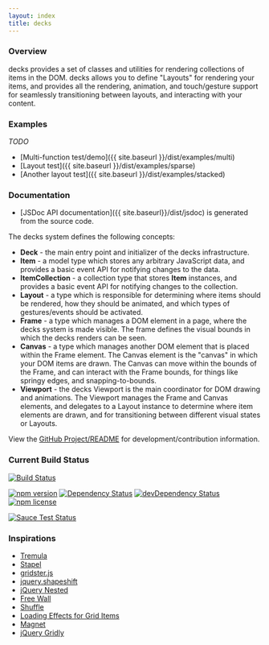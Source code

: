 ```yaml
---
layout: index
title: decks
---
```


### Overview

decks provides a set of classes and utilities for rendering collections of items
in the DOM.  decks allows you to define "Layouts" for rendering your items,
and provides all the rendering, animation, and touch/gesture support for seamlessly
transitioning between layouts, and interacting with your content.

### Examples

*TODO*

- [Multi-function test/demo]({{ site.baseurl }}/dist/examples/multi)
- [Layout test]({{ site.baseurl }}/dist/examples/sparse)
- [Another layout test]({{ site.baseurl }}/dist/examples/stacked)

### Documentation

- [JSDoc API documentation]({{ site.baseurl}}/dist/jsdoc) is generated from the source code.

The decks system defines the following concepts:

- **Deck** - the main entry point and initializer of the decks infrastructure.
- **Item** - a model type which stores any arbitrary JavaScript data, and provides
a basic event API for notifying changes to the data.
- **ItemCollection** - a collection type that stores **Item** instances, and provides
a basic event API for notifying changes to the collection.
- **Layout** - a type which is responsible for determining where items should be rendered,
how they should be animated, and which types of gestures/events should be activated.
- **Frame** - a type which manages a DOM element in a page, where the decks system is made
visible.  The frame defines the visual bounds in which the decks renders can be seen.
- **Canvas** - a type which manages another DOM element that is placed within the Frame element.
The Canvas element is the "canvas" in which your DOM items are drawn.  The Canvas can move within
the bounds of the Frame, and can interact with the Frame bounds, for things like springy edges, and
snapping-to-bounds.
- **Viewport** - the decks Viewport is the main coordinator for DOM drawing and animations.  The
Viewport manages the Frame and Canvas elements, and delegates to a Layout instance to determine
where item elements are drawn, and for transitioning between different visual states or Layouts.

View the [GitHub Project/README](https://github.com/pellucidanalytics/decks) for development/contribution
information.

### Current Build Status

[![Build Status](http://img.shields.io/travis/pellucidanalytics/decks.svg)](https://travis-ci.org/pellucidanalytics/decks)

[![npm version](http://img.shields.io/npm/v/decks.svg)](https://www.npmjs.org/package/decks)
[![Dependency Status](http://img.shields.io/david/pellucidanalytics/decks.svg)](https://david-dm.org/pellucidanalytics/decks)
[![devDependency Status](http://img.shields.io/david/dev/pellucidanalytics/decks.svg)](https://david-dm.org/pellucidanalytics/decks#info=devDependencies)
[![npm license](http://img.shields.io/npm/l/decks.svg)](https://www.npmjs.org/package/decks)

[![Sauce Test Status](https://saucelabs.com/browser-matrix/pelluciddecks.svg?auth=ece3dc76af60a49515da2a7b0bbfa51c)](https://saucelabs.com/u/pelluciddecks?auth=ece3dc76af60a49515da2a7b0bbfa51c)

### Inspirations

- [Tremula](https://github.com/garris/TremulaJS)
- [Stapel](http://tympanus.net/Development/Stapel/)
- [gridster.js](http://gridster.net/)
- [jquery.shapeshift](http://mcpants.github.io/jquery.shapeshift/)
- [jQuery Nested](http://suprb.com/apps/nested/)
- [Free Wall](http://vnjs.net/www/project/freewall/)
- [Shuffle](http://vestride.github.io/Shuffle/)
- [Loading Effects for Grid Items](http://tympanus.net/Development/GridLoadingEffects/index.html)
- [Magnet](http://codecanyon.net/item/magnet-jquery-plugin-for-filterable-layouts/full_screen_preview/7550966?ref=jqueryrain)
- [jQuery Gridly](http://ksylvest.github.io/jquery-gridly/)
